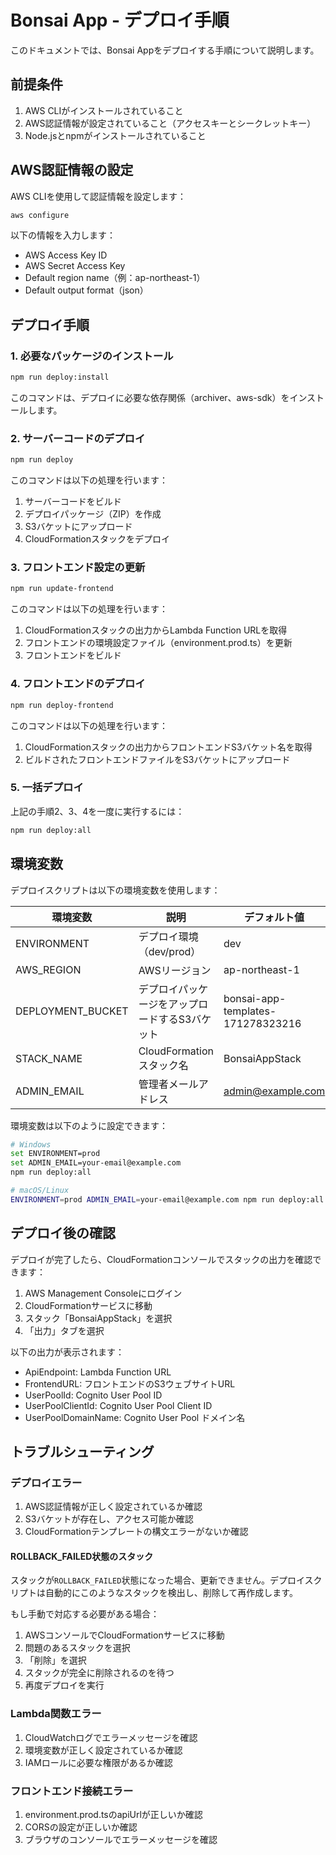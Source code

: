 # Bonsai App - デプロイ手順

このドキュメントでは、Bonsai Appをデプロイする手順について説明します。

## 前提条件

1. AWS CLIがインストールされていること
2. AWS認証情報が設定されていること（アクセスキーとシークレットキー）
3. Node.jsとnpmがインストールされていること

## AWS認証情報の設定

AWS CLIを使用して認証情報を設定します：

```bash
aws configure
```

以下の情報を入力します：
- AWS Access Key ID
- AWS Secret Access Key
- Default region name（例：ap-northeast-1）
- Default output format（json）

## デプロイ手順

### 1. 必要なパッケージのインストール

```bash
npm run deploy:install
```

このコマンドは、デプロイに必要な依存関係（archiver、aws-sdk）をインストールします。

### 2. サーバーコードのデプロイ

```bash
npm run deploy
```

このコマンドは以下の処理を行います：
1. サーバーコードをビルド
2. デプロイパッケージ（ZIP）を作成
3. S3バケットにアップロード
4. CloudFormationスタックをデプロイ

### 3. フロントエンド設定の更新

```bash
npm run update-frontend
```

このコマンドは以下の処理を行います：
1. CloudFormationスタックの出力からLambda Function URLを取得
2. フロントエンドの環境設定ファイル（environment.prod.ts）を更新
3. フロントエンドをビルド

### 4. フロントエンドのデプロイ

```bash
npm run deploy-frontend
```

このコマンドは以下の処理を行います：
1. CloudFormationスタックの出力からフロントエンドS3バケット名を取得
2. ビルドされたフロントエンドファイルをS3バケットにアップロード

### 5. 一括デプロイ

上記の手順2、3、4を一度に実行するには：

```bash
npm run deploy:all
```

## 環境変数

デプロイスクリプトは以下の環境変数を使用します：

| 環境変数 | 説明 | デフォルト値 |
|----------|------|------------|
| ENVIRONMENT | デプロイ環境（dev/prod） | dev |
| AWS_REGION | AWSリージョン | ap-northeast-1 |
| DEPLOYMENT_BUCKET | デプロイパッケージをアップロードするS3バケット | bonsai-app-templates-171278323216 |
| STACK_NAME | CloudFormationスタック名 | BonsaiAppStack |
| ADMIN_EMAIL | 管理者メールアドレス | admin@example.com |

環境変数は以下のように設定できます：

```bash
# Windows
set ENVIRONMENT=prod
set ADMIN_EMAIL=your-email@example.com
npm run deploy:all

# macOS/Linux
ENVIRONMENT=prod ADMIN_EMAIL=your-email@example.com npm run deploy:all
```

## デプロイ後の確認

デプロイが完了したら、CloudFormationコンソールでスタックの出力を確認できます：

1. AWS Management Consoleにログイン
2. CloudFormationサービスに移動
3. スタック「BonsaiAppStack」を選択
4. 「出力」タブを選択

以下の出力が表示されます：
- ApiEndpoint: Lambda Function URL
- FrontendURL: フロントエンドのS3ウェブサイトURL
- UserPoolId: Cognito User Pool ID
- UserPoolClientId: Cognito User Pool Client ID
- UserPoolDomainName: Cognito User Pool ドメイン名

## トラブルシューティング

### デプロイエラー

1. AWS認証情報が正しく設定されているか確認
2. S3バケットが存在し、アクセス可能か確認
3. CloudFormationテンプレートの構文エラーがないか確認

#### ROLLBACK_FAILED状態のスタック

スタックが`ROLLBACK_FAILED`状態になった場合、更新できません。デプロイスクリプトは自動的にこのようなスタックを検出し、削除して再作成します。

もし手動で対応する必要がある場合：

1. AWSコンソールでCloudFormationサービスに移動
2. 問題のあるスタックを選択
3. 「削除」を選択
4. スタックが完全に削除されるのを待つ
5. 再度デプロイを実行

### Lambda関数エラー

1. CloudWatchログでエラーメッセージを確認
2. 環境変数が正しく設定されているか確認
3. IAMロールに必要な権限があるか確認

### フロントエンド接続エラー

1. environment.prod.tsのapiUrlが正しいか確認
2. CORSの設定が正しいか確認
3. ブラウザのコンソールでエラーメッセージを確認
